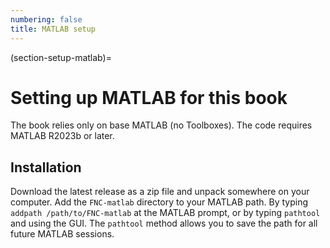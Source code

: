 ```yaml
---
numbering: false
title: MATLAB setup
---
```

(section-setup-matlab)=
# Setting up MATLAB for this book

The book relies only on base MATLAB (no Toolboxes). The code requires MATLAB R2023b or later.

## Installation

Download the latest release as a zip file and unpack somewhere on your computer. Add the `FNC-matlab` directory to your MATLAB path. By typing `addpath /path/to/FNC-matlab` at the MATLAB prompt, or by typing `pathtool` and using the GUI. The `pathtool` method allows you to save the path for all future MATLAB sessions.